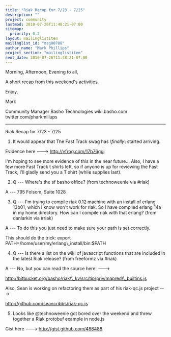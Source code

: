 ```yaml
---
title: "Riak Recap for 7/23 - 7/25"
description: ""
project: community
lastmod: 2010-07-26T11:48:21-07:00
sitemap:
  priority: 0.2
layout: mailinglistitem
mailinglist_id: "msg00788"
author_name: "Mark Phillips"
project_section: "mailinglistitem"
sent_date: 2010-07-26T11:48:21-07:00
---
```



Morning, Afternoon, Evening to all,

A short recap from this weekend's activities.

Enjoy,

Mark

Community Manager
Basho Technologies
wiki.basho.com
twitter.com/pharkmillups

-----

Riak Recap for 7/23 - 7/25

1) It would appear that The Fast Track swag has \\_finally\\_ started arriving.

Evidence here ---&gt; http://yfrog.com/17b76guj

I'm hoping to see more evidence of this in the near future... Also, I
have a few more Fast Track t shirts left, so if anyone is up for
reviewing the Fast Track, I'll gladly send you a T shirt (while
supplies last).

2) Q --- Where's the sf basho office? (from technoweenie via #riak)

 A --- 795 Folsom, Suite 1028

3) Q --- I'm trying to compile riak 0.12 machine with an install of
erlang 13b01, which I know won't work for riak. So I have compiled
erlang 14a in my home directory. How can I compile riak with that
erlang? (from danlarkin via #riak)

 A --- To do this you just need to make sure your path is set correctly.

 This should do the trick: export
PATH=/home/user/my/erlang\\_install/bin:$PATH

4) Q --- Is there a list on the wiki of javascript functions that are
included in the latest Riak release? (from freeformz via #riak)

 A --- No, but you can read the source here: ---&gt;

 http://bitbucket.org/basho/riak\\_kv/src/tip/priv/mapred\\_builtins.js

 Also, Sean is working on refactoring them as part of his
riak-qc.js project ---&gt;

 http://github.com/seancribbs/riak-qc.js

5) Looks like @technoweenie got bored over the weekend and threw
together a Riak protobuf example in node.js

Gist here ---&gt; http://gist.github.com/488488

